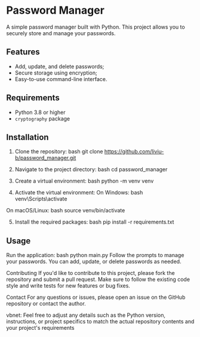 # Password Manager

A simple password manager built with Python. This project allows you to securely store and manage your passwords.

## Features

- Add, update, and delete passwords;
- Secure storage using encryption;
- Easy-to-use command-line interface.

## Requirements

- Python 3.8 or higher
- `cryptography` package

## Installation

1. Clone the repository:
bash
git clone https://github.com/liviu-b/password_manager.git
   

2. Navigate to the project directory:
bash
cd password_manager


3. Create a virtual environment:
bash
python -m venv venv

4. Activate the virtual environment:
On Windows:
bash
venv\Scripts\activate

On macOS/Linux:
bash
source venv/bin/activate

5. Install the required packages:
bash
pip install -r requirements.txt


## Usage
Run the application:
bash
python main.py
Follow the prompts to manage your passwords. You can add, update, or delete passwords as needed.

Contributing
If you'd like to contribute to this project, please fork the repository and submit a pull request. Make sure to follow the existing code style and write tests for new features or bug fixes.

Contact
For any questions or issues, please open an issue on the GitHub repository or contact the author.

vbnet: 
Feel free to adjust any details such as the Python version, instructions, or project specifics to match the actual repository contents and your project's requirements
